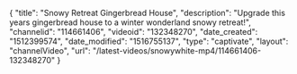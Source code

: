 {
    "title": "Snowy Retreat Gingerbread House",
    "description": "Upgrade this years gingerbread house to a winter wonderland snowy retreat!",
    "channelid": "114661406",
    "videoid": "132348270",
    "date_created": "1512399574",
    "date_modified": "1516755137",
    "type": "captivate",
    "layout": "channelVideo",
    "url": "\/latest-videos\/snowywhite-mp4\/114661406-132348270"
}